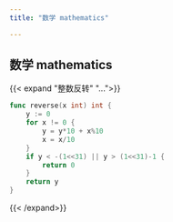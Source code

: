 ```yaml
---
title: "数学 mathematics"

---
```


## 数学 mathematics

{{< expand "整数反转" "...">}}
```go
func reverse(x int) int {
    y := 0
    for x != 0 {
        y = y*10 + x%10
        x = x/10
    }
    if y < -(1<<31) || y > (1<<31)-1 {
        return 0
    }
    return y
}
```
{{< /expand>}}